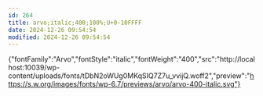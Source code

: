 ```yaml
---
id: 264
title: arvo;italic;400;100%;U+0-10FFFF
date: 2024-12-26 09:54:54
modified: 2024-12-26 09:54:54
---
```



{"fontFamily":"Arvo","fontStyle":"italic","fontWeight":"400","src":"http://localhost:10039/wp-content/uploads/fonts/tDbN2oWUg0MKqSIQ7Z7u_vvijQ.woff2","preview":"https://s.w.org/images/fonts/wp-6.7/previews/arvo/arvo-400-italic.svg"}